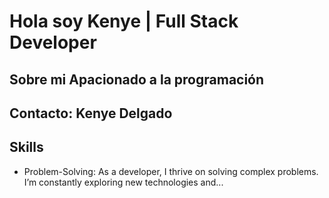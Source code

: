 # Hola soy Kenye | Full Stack Developer
## Sobre mi Apacionado a la programación
## Contacto: Kenye Delgado
## Skills
- Problem-Solving: As a developer, I thrive on solving complex problems. I’m constantly exploring new technologies and...
